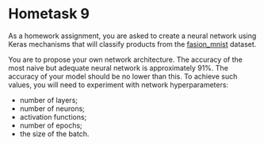 # Hometask 9

As a homework assignment, you are asked to create a neural network using Keras mechanisms that will classify products from the [fasion_mnist](https://www.tensorflow.org/datasets/catalog/fashion_mnist) dataset.

You are to propose your own network architecture. The accuracy of the most naive but adequate neural network is approximately 91%. The accuracy of your model should be no lower than this. To achieve such values, you will need to experiment with network hyperparameters:

- number of layers;
- number of neurons;
- activation functions;
- number of epochs;
- the size of the batch.